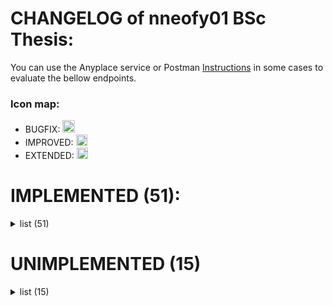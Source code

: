 # CHANGELOG of nneofy01 BSc Thesis:
You can use the Anyplace service or Postman [Instructions](./POSTMAN.md) in some cases to evaluate the bellow endpoints.

### Icon map:
- BUGFIX: <img src="https://www.iconsdb.com/icons/preview/green/bug-2-xxl.png" height="20" />
- IMPROVED: <img src="https://uploads-ssl.webflow.com/593720e6eee8942f4c1ba6e5/5b1af17ac3b6110f42ee34c6_Talix-Icon-Library.2-82.png" height="18" />
- EXTENDED: <img src="https://www.iconsdb.com/icons/preview/green/new-badge-3-xxl.png" height="18" />

# IMPLEMENTED (51):
<details> 
<summary>
list (51)
</summary>

##### Users
> - /anyplace/mapping/accounts/sign
>     + users have roles and first user becomes an `admin`
> - /anyplace/debug/accounts_all<img src="https://www.iconsdb.com/icons/preview/green/new-badge-3-xxl.png" height="18" />
>     + used only by 'users' that are 'admins'

##### Buildings
> - /anyplace/mapping/building/add
> - /anyplace/mapping/building/update<img src="https://www.iconsdb.com/icons/preview/green/bug-2-xxl.png" height="20" />
> - /anyplace/mapping/building/delete<img src="https://www.iconsdb.com/icons/preview/green/bug-2-xxl.png" height="20" />
> - /anyplace/mapping/building/all 
> - /anyplace/mapping/building/all_owner 
> - /anyplace/mapping/building/coordinates<img src="https://uploads-ssl.webflow.com/593720e6eee8942f4c1ba6e5/5b1af17ac3b6110f42ee34c6_Talix-Icon-Library.2-82.png" height="18" />
>     + `owner_id` not required
>     +  accepts a range, with a reasonable default one now (e.g. 100 meters)
> - /anyplace/mapping/building/coowners<img src="https://www.iconsdb.com/icons/preview/green/bug-2-xxl.png" height="20" />
> - /anyplace/mapping/building/all_bucode
> - /anyplace/mapping/building/newowner<img src="https://www.iconsdb.com/icons/preview/green/bug-2-xxl.png" height="20" /><img src="https://uploads-ssl.webflow.com/593720e6eee8942f4c1ba6e5/5b1af17ac3b6110f42ee34c6_Talix-Icon-Library.2-82.png" height="18" />
    
##### Floors
> - /anyplace/mapping/floor/add<img src="https://www.iconsdb.com/icons/preview/green/bug-2-xxl.png" height="20" />
> - /anyplace/mapping/floor/delete<img src="https://www.iconsdb.com/icons/preview/green/bug-2-xxl.png" height="20" />
> - /anyplace/mapping/floor/uploadWithZoom<img src="https://www.iconsdb.com/icons/preview/green/bug-2-xxl.png" height="20" />
> - /anyplace/mapping/floor/all<img src="https://www.iconsdb.com/icons/preview/green/bug-2-xxl.png" height="20" />
> - /anyplace/mapping/floor/update
> - /anyplace/mapping/floor/upload

##### POIs 
> - /anyplace/mapping/pois/add<img src="https://www.iconsdb.com/icons/preview/green/bug-2-xxl.png" height="20" />
> - /anyplace/mapping/pois/delete<img src="https://www.iconsdb.com/icons/preview/green/bug-2-xxl.png" height="20" />
> - /anyplace/mapping/pois/update<img src="https://www.iconsdb.com/icons/preview/green/bug-2-xxl.png" height="20" />
> - /anyplace/mapping/pois/all_floor<img src="https://www.iconsdb.com/icons/preview/green/bug-2-xxl.png" height="20" /><img src="https://uploads-ssl.webflow.com/593720e6eee8942f4c1ba6e5/5b1af17ac3b6110f42ee34c6_Talix-Icon-Library.2-82.png" height="18" />
> - /anyplace/mapping/pois/all_building<img src="https://www.iconsdb.com/icons/preview/green/bug-2-xxl.png" height="20" /><img src="https://uploads-ssl.webflow.com/593720e6eee8942f4c1ba6e5/5b1af17ac3b6110f42ee34c6_Talix-Icon-Library.2-82.png" height="18" />
> - /anyplace/mapping/pois/all_pois_nconnectors

##### Campuses 
> - /anyplace/mapping/campus/add
> - /anyplace/mapping/campus/update
> - /anyplace/mapping/campus/delete
> - /anyplace/mapping/campus/all_cucode<img src="https://www.iconsdb.com/icons/preview/green/bug-2-xxl.png" height="20" /><img src="https://uploads-ssl.webflow.com/593720e6eee8942f4c1ba6e5/5b1af17ac3b6110f42ee34c6_Talix-Icon-Library.2-82.png" height="18" />
> - /anyplace/mapping/campus/all_owner

##### Connections 
> - /anyplace/mapping/connection/add<img src="https://www.iconsdb.com/icons/preview/green/bug-2-xxl.png" height="20" />
> - /anyplace/mapping/connection/delete<img src="https://www.iconsdb.com/icons/preview/green/bug-2-xxl.png" height="20" />
> - /anyplace/mapping/connection/all_floor<img src="https://www.iconsdb.com/icons/preview/green/bug-2-xxl.png" height="20" />
> - /anyplace/mapping/connection/all_floors<img src="https://www.iconsdb.com/icons/preview/green/bug-2-xxl.png" height="20" />
> - /anyplace/mapping/connection/update

##### Navigation
> - /anyplace/navigation/route_xy<img src="https://www.iconsdb.com/icons/preview/green/bug-2-xxl.png" height="20" /><img src="https://uploads-ssl.webflow.com/593720e6eee8942f4c1ba6e5/5b1af17ac3b6110f42ee34c6_Talix-Icon-Library.2-82.png" height="18" />
> - /anyplace/navigation/route<img src="https://www.iconsdb.com/icons/preview/green/bug-2-xxl.png" height="20" />
> - /anyplace/navigation/building/id<img src="https://www.iconsdb.com/icons/preview/green/bug-2-xxl.png" height="20" />
> - /anyplace/navigation/pois/id<img src="https://www.iconsdb.com/icons/preview/green/bug-2-xxl.png" height="20" />

##### Position
> - /anyplace/position/radio_upload<img src="https://www.iconsdb.com/icons/preview/green/bug-2-xxl.png" height="20" /><img src="https://uploads-ssl.webflow.com/593720e6eee8942f4c1ba6e5/5b1af17ac3b6110f42ee34c6_Talix-Icon-Library.2-82.png" height="18" />
> - /anyplace/position/radio_by_building_floor<img src="https://www.iconsdb.com/icons/preview/green/bug-2-xxl.png" height="20" /> 
> - /anyplace/position/radio/delete<img src="https://www.iconsdb.com/icons/preview/green/bug-2-xxl.png" height="20" />
> - /anyplace/position/radio/delete/time<img src="https://www.iconsdb.com/icons/preview/green/bug-2-xxl.png" height="20" />
> - /anyplace/position/radio/time
> - /anyplace/position/radio_by_building_floor_all<img src="https://www.iconsdb.com/icons/preview/green/bug-2-xxl.png" height="20" />
> - /anyplace/position/radio/APs_building_floor<img src="https://www.iconsdb.com/icons/preview/green/bug-2-xxl.png" height="20" /><img src="https://uploads-ssl.webflow.com/593720e6eee8942f4c1ba6e5/5b1af17ac3b6110f42ee34c6_Talix-Icon-Library.2-82.png" height="18" />
   
#### IMPLEMENTED > crashed or did not work well in CouchDB (2): <img src="https://www.iconsdb.com/icons/preview/green/bug-2-xxl.png" height="20" /><img src="https://uploads-ssl.webflow.com/593720e6eee8942f4c1ba6e5/5b1af17ac3b6110f42ee34c6_Talix-Icon-Library.2-82.png" height="20" />
<details> 
<summary>
list (2)
</summary>
    
> - /anyplace/position/radio_download_floor
> - /anyplace/position/radio_by_floor_bbox
    
</details>
   
#### IMPLEMENTED > Changed response structure (5): <img src="https://www.iconsdb.com/icons/preview/green/bug-2-xxl.png" height="20" />
<details> 
<summary>
list (5)
</summary>
    
JSon response was optimized/fixed, but JavaScript has to be updated.  
The response was a JSon `{x: "", y:"", w:"embedded_String_JSon"}`.  
Now the response is a JSon `{"location": GeoJson, "count":int, "sum": int, "avg":double}`.  
They can be checked with tools like postman. 

> - /anyplace/mapping/radio/heatmap_building_floor
> - /anyplace/position/radio/heatmap_building_floor_average_1<img src="https://uploads-ssl.webflow.com/593720e6eee8942f4c1ba6e5/5b1af17ac3b6110f42ee34c6_Talix-Icon-Library.2-82.png" height="18" />
> - /anyplace/position/radio/heatmap_building_floor_average_2<img src="https://uploads-ssl.webflow.com/593720e6eee8942f4c1ba6e5/5b1af17ac3b6110f42ee34c6_Talix-Icon-Library.2-82.png" height="18" />
> - /anyplace/position/radio/heatmap_building_floor_average_3<img src="https://uploads-ssl.webflow.com/593720e6eee8942f4c1ba6e5/5b1af17ac3b6110f42ee34c6_Talix-Icon-Library.2-82.png" height="18" />
> - /anyplace/position/radio/heatmap_building_floor_average_3_tiles<img src="https://uploads-ssl.webflow.com/593720e6eee8942f4c1ba6e5/5b1af17ac3b6110f42ee34c6_Talix-Icon-Library.2-82.png" height="18" />

</details>
    
</details>

  
# UNIMPLEMENTED (15)
<details> 
<summary>
list (15)
</summary>
    
#### UNIMPLEMENTED: Not working in Couchbase (5):

<details> 
<summary>
list (5)
</summary>
    
Couchbase views are **disabled** for these because storage space runs out.  
A study and some initial work was made to support these optimally in MongoDB.  

> - /anyplace/position/radio/heatmap_building_floor_timestamp
> - /anyplace/position/radio/heatmap_building_floor_timestamp_average_1
> - /anyplace/position/radio/heatmap_building_floor_timestamp_average_2
> - /anyplace/position/radio/heatmap_building_floor_timestamp_average_3
> - /anyplace/position/radio/heatmap_building_floor_timestamp_tiles
</details>

#### UNIMPLEMENTED: Not in use (10):

<details> 
<summary>
list (10)
</summary>
    
Will not be implemented as they are **not** in use by the web or the Android apps.   
After reworking the database they are not necessary.
  
> - /accounts/oauth2/token
> - /anyplace/position/estimate_position
> - /anyplace/position/path_add
> - /anyplace/position/path_delete
> - /anyplace/position/paths_by_floor
> - /anyplace/position/paths_by_buid
> - /anyplace/position/milestones_add
> - /anyplace/position/milestones_by_floor
> - /anyplace/mapping/radio/radio_buid_floor
> - /anyplace/mapping/maintenance

</details>    
    
</details>
 